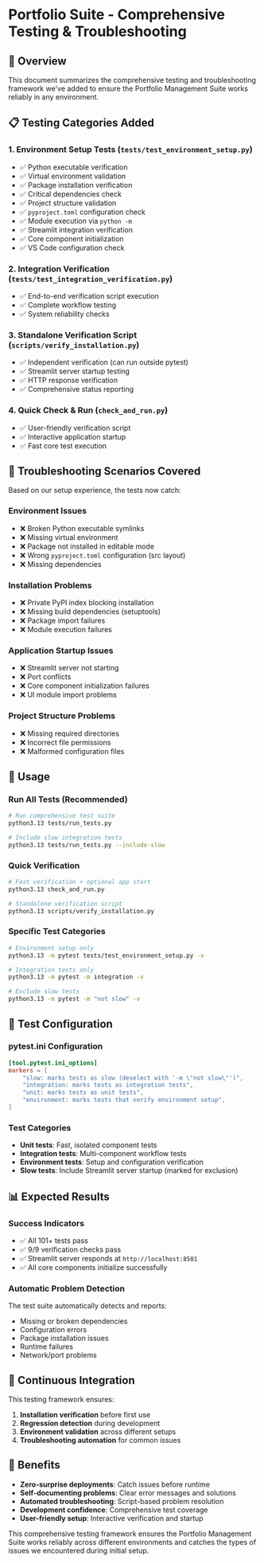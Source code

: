 # Portfolio Suite - Comprehensive Testing & Troubleshooting

## 🎯 Overview

This document summarizes the comprehensive testing and troubleshooting framework we've added to ensure the Portfolio Management Suite works reliably in any environment.

## 📋 Testing Categories Added

### 1. **Environment Setup Tests** (`tests/test_environment_setup.py`)
- ✅ Python executable verification
- ✅ Virtual environment validation  
- ✅ Package installation verification
- ✅ Critical dependencies check
- ✅ Project structure validation
- ✅ `pyproject.toml` configuration check
- ✅ Module execution via `python -m`
- ✅ Streamlit integration verification
- ✅ Core component initialization
- ✅ VS Code configuration check

### 2. **Integration Verification** (`tests/test_integration_verification.py`)
- ✅ End-to-end verification script execution
- ✅ Complete workflow testing
- ✅ System reliability checks

### 3. **Standalone Verification Script** (`scripts/verify_installation.py`)
- ✅ Independent verification (can run outside pytest)
- ✅ Streamlit server startup testing
- ✅ HTTP response verification
- ✅ Comprehensive status reporting

### 4. **Quick Check & Run** (`check_and_run.py`)
- ✅ User-friendly verification script
- ✅ Interactive application startup
- ✅ Fast core test execution

## 🔧 Troubleshooting Scenarios Covered

Based on our setup experience, the tests now catch:

### **Environment Issues**
- ❌ Broken Python executable symlinks
- ❌ Missing virtual environment
- ❌ Package not installed in editable mode
- ❌ Wrong `pyproject.toml` configuration (src layout)
- ❌ Missing dependencies

### **Installation Problems**
- ❌ Private PyPI index blocking installation
- ❌ Missing build dependencies (setuptools)
- ❌ Package import failures
- ❌ Module execution failures

### **Application Startup Issues**
- ❌ Streamlit server not starting
- ❌ Port conflicts
- ❌ Core component initialization failures
- ❌ UI module import problems

### **Project Structure Problems**
- ❌ Missing required directories
- ❌ Incorrect file permissions
- ❌ Malformed configuration files

## 🚀 Usage

### **Run All Tests (Recommended)**
```bash
# Run comprehensive test suite
python3.13 tests/run_tests.py

# Include slow integration tests
python3.13 tests/run_tests.py --include-slow
```

### **Quick Verification**
```bash
# Fast verification + optional app start
python3.13 check_and_run.py

# Standalone verification script
python3.13 scripts/verify_installation.py
```

### **Specific Test Categories**
```bash
# Environment setup only
python3.13 -m pytest tests/test_environment_setup.py -v

# Integration tests only  
python3.13 -m pytest -m integration -v

# Exclude slow tests
python3.13 -m pytest -m "not slow" -v
```

## 🎯 Test Configuration

### **pytest.ini Configuration**
```toml
[tool.pytest.ini_options]
markers = [
    "slow: marks tests as slow (deselect with '-m \"not slow\"')",
    "integration: marks tests as integration tests", 
    "unit: marks tests as unit tests",
    "environment: marks tests that verify environment setup",
]
```

### **Test Categories**
- **Unit tests**: Fast, isolated component tests
- **Integration tests**: Multi-component workflow tests
- **Environment tests**: Setup and configuration verification
- **Slow tests**: Include Streamlit server startup (marked for exclusion)

## 📊 Expected Results

### **Success Indicators**
- ✅ All 101+ tests pass
- ✅ 9/9 verification checks pass
- ✅ Streamlit server responds at `http://localhost:8501`
- ✅ All core components initialize successfully

### **Automatic Problem Detection**
The test suite automatically detects and reports:
- Missing or broken dependencies
- Configuration errors
- Package installation issues
- Runtime failures
- Network/port problems

## 🔄 Continuous Integration

This testing framework ensures:
1. **Installation verification** before first use
2. **Regression detection** during development  
3. **Environment validation** across different setups
4. **Troubleshooting automation** for common issues

## 🎉 Benefits

- **Zero-surprise deployments**: Catch issues before runtime
- **Self-documenting problems**: Clear error messages and solutions
- **Automated troubleshooting**: Script-based problem resolution
- **Development confidence**: Comprehensive test coverage
- **User-friendly setup**: Interactive verification and startup

This comprehensive testing framework ensures the Portfolio Management Suite works reliably across different environments and catches the types of issues we encountered during initial setup.
